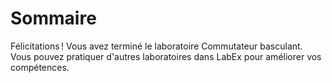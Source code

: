 # Sommaire

Félicitations ! Vous avez terminé le laboratoire Commutateur basculant. Vous pouvez pratiquer d'autres laboratoires dans LabEx pour améliorer vos compétences.
